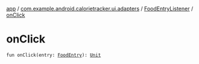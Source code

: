 [app](../../index.md) / [com.example.android.calorietracker.ui.adapters](../index.md) / [FoodEntryListener](index.md) / [onClick](./on-click.md)

# onClick

`fun onClick(entry: `[`FoodEntry`](../../com.example.android.calorietracker.data.models/-food-entry/index.md)`): `[`Unit`](https://kotlinlang.org/api/latest/jvm/stdlib/kotlin/-unit/index.html)